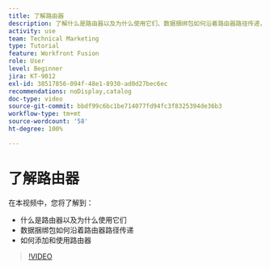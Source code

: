 ```yaml
---
title: 了解路由器
description: 了解什么是路由器以及为什么使用它们、数据捆绑包如何沿着路由器路径传递，以及如何添加和使用路由器，一切尽在  [!DNL Adobe Workfront Fusion]。
activity: use
team: Technical Marketing
type: Tutorial
feature: Workfront Fusion
role: User
level: Beginner
jira: KT-9012
exl-id: 38517856-094f-48e1-8930-ad0d27bec6ec
recommendations: noDisplay,catalog
doc-type: video
source-git-commit: bbdf99c6bc1be714077fd94fc3f8325394de36b3
workflow-type: tm+mt
source-wordcount: '58'
ht-degree: 100%

---
```


# 了解路由器

在本视频中，您将了解到：

* 什么是路由器以及为什么使用它们
* 数据捆绑包如何沿着路由器路径传递
* 如何添加和使用路由器

>[!VIDEO](https://video.tv.adobe.com/v/335271/?quality=12&learn=on&enablevpops=1)
